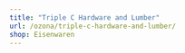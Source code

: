 ```yaml
---
title: "Triple C Hardware and Lumber"
url: /ozona/triple-c-hardware-and-lumber/
shop: Eisenwaren
---
```

